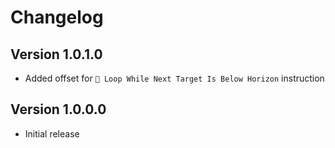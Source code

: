 ﻿# Changelog

## Version 1.0.1.0

- Added offset for `🔮 Loop While Next Target Is Below Horizon` instruction

## Version 1.0.0.0

- Initial release